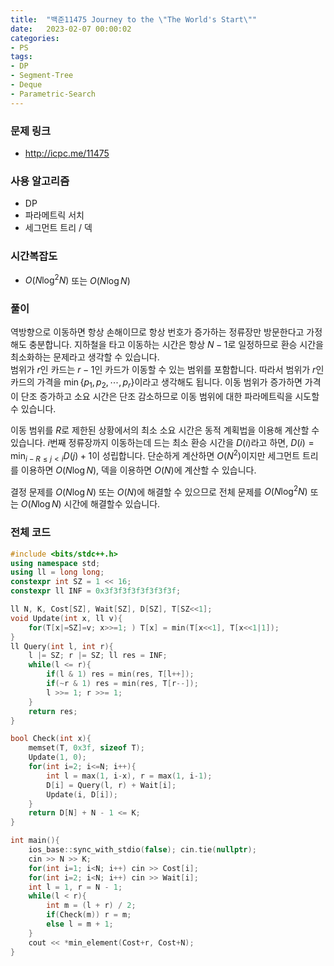 ```yaml
---
title:  "백준11475 Journey to the \"The World's Start\""
date:   2023-02-07 00:00:02
categories:
- PS
tags:
- DP
- Segment-Tree
- Deque
- Parametric-Search
---
```


### 문제 링크
* http://icpc.me/11475

### 사용 알고리즘
* DP
* 파라메트릭 서치
* 세그먼트 트리 / 덱

### 시간복잡도
* $O(N \log^2 N)$ 또는 $O(N \log N)$

### 풀이
역방향으로 이동하면 항상 손해이므로 항상 번호가 증가하는 정류장만 방문한다고 가정해도 충분합니다. 지하철을 타고 이동하는 시간은 항상 $N-1$로 일정하므로 환승 시간을 최소화하는 문제라고 생각할 수 있습니다.<br>
범위가 $r$인 카드는 $r-1$인 카드가 이동할 수 있는 범위를 포함합니다. 따라서 범위가 $r$인 카드의 가격을 $\min\left\{ p_1, p_2, \cdots, p_r \right\}$이라고 생각해도 됩니다. 이동 범위가 증가하면 가격이 단조 증가하고 소요 시간은 단조 감소하므로 이동 범위에 대한 파라메트릭을 시도할 수 있습니다.

이동 범위를 $R$로 제한된 상황에서의 최소 소요 시간은 동적 계획법을 이용해 계산할 수 있습니다. $i$번째 정류장까지 이동하는데 드는 최소 환승 시간을 $D(i)$라고 하면, $D(i) = \min_{i-R \leq j < i} D(j) + 1$이 성립합니다. 단순하게 계산하면 $O(N^2)$이지만 세그먼트 트리를 이용하면 $O(N \log N)$, 덱을 이용하면 $O(N)$에 계산할 수 있습니다.

결정 문제를 $O(N \log N)$ 또는 $O(N)$에 해결할 수 있으므로 전체 문제를 $O(N \log^2 N)$ 또는 $O(N \log N)$ 시간에 해결할수 있습니다.

### 전체 코드
```cpp
#include <bits/stdc++.h>
using namespace std;
using ll = long long;
constexpr int SZ = 1 << 16;
constexpr ll INF = 0x3f3f3f3f3f3f3f3f;

ll N, K, Cost[SZ], Wait[SZ], D[SZ], T[SZ<<1];
void Update(int x, ll v){
    for(T[x|=SZ]=v; x>>=1; ) T[x] = min(T[x<<1], T[x<<1|1]);
}
ll Query(int l, int r){
    l |= SZ; r |= SZ; ll res = INF;
    while(l <= r){
        if(l & 1) res = min(res, T[l++]);
        if(~r & 1) res = min(res, T[r--]);
        l >>= 1; r >>= 1;
    }
    return res;
}

bool Check(int x){
    memset(T, 0x3f, sizeof T);
    Update(1, 0);
    for(int i=2; i<=N; i++){
        int l = max(1, i-x), r = max(1, i-1);
        D[i] = Query(l, r) + Wait[i];
        Update(i, D[i]);
    }
    return D[N] + N - 1 <= K;
}

int main(){
    ios_base::sync_with_stdio(false); cin.tie(nullptr);
    cin >> N >> K;
    for(int i=1; i<N; i++) cin >> Cost[i];
    for(int i=2; i<N; i++) cin >> Wait[i];
    int l = 1, r = N - 1;
    while(l < r){
        int m = (l + r) / 2;
        if(Check(m)) r = m;
        else l = m + 1;
    }
    cout << *min_element(Cost+r, Cost+N);
}
```
